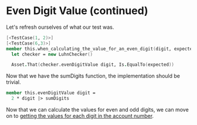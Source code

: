 Even Digit Value (continued)
============================

Let's refresh ourselves of what our test was.

```fsharp
[<TestCase(1, 2)>]
[<TestCase(6,3)>]
member this.when_calculating_the_value_for_an_even_digit(digit, expected) =
  let checker = new LuhnChecker()

  Asset.That(checker.evenDigitValue digit, Is.EqualTo(expected))
```

Now that we have the sumDigits function, the implementation should be trivial.

```fsharp
member this.evenDigitValue digit =
  2 * digit |> sumDigits
```

Now that we can calculate the values for even and odd digits, we can move on to [getting the values for each digit in the account number](step-6.md).
